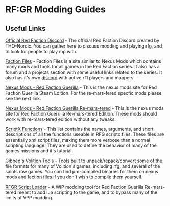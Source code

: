 # RF:GR Modding Guides


## Useful Links
[Official Red Faction Discord](https://discord.gg/RDsQKU8) - The official Red Faction Discord created by THQ-Nordic. You can gather here to discuss modding and playing rfg, and to look for people to play mp with.

[Faction Files](https://www.factionfiles.com/ff.php?action=files) - Faction Files is a site similar to Nexus Mods which contains many mods and tools for all games in the Red Faction series. It also has a forum and a projects section with some useful links related to the series. It also has it's own [discord](https://discord.gg/fRrUzuV) with active rf1 players and mappers.

[Nexus Mods - Red Faction Guerilla](https://www.nexusmods.com/redfactionguerilla/?tab=latest) - This is the nexus mods site for Red Faction Guerilla Steam Edition. For the re-mars-tered specfic mods please see the next link.

[Nexus Mods - Red Faction Guerilla Re-mars-tered](https://www.nexusmods.com/redfactionguerrillaremarstered) - This is the nexus mods site for Red Faction Guerrilla Re-mars-tered Edition. These mods should work with re-mars-tered edition without any tweaks.

[ScriptX Functions](https://www.factionfiles.com/ff.php?action=scriptxfuncs) - This list contains the names, arguments, and short descriptions of all the functions useable in RFG scriptx files. These files are essentially xml script files, making them more verbose than a normal scripting language. They are used to define the behavior of many of the games missions and it's tutorial.  

[Gibbed's Volition Tools](https://github.com/gibbed/Gibbed.Volition) - Tools built to unpack/repack/convert some of the file formats for many of Volition's games, including rfg, and several of the saints row games. You can find pre-compiled binaries for them on nexus mods and faction files if you don't wish to compile them yourself.

[RFGR Script Loader](https://github.com/Moneyl/RFGR-Script-Loader-Wiki) - A WIP modding tool for Red Faction Guerilla Re-mars-tered meant to add lua scripting to the game, and to bypass many of the limits of VPP modding. 
